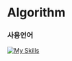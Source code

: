 # Algorithm
### 사용언어
[![My Skills](https://skillicons.dev/icons?i=cpp,python&theme=light)](https://skillicons.dev)
